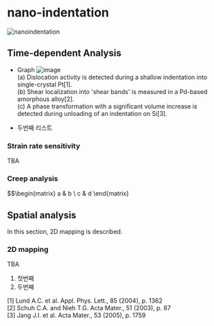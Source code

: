 # nano-indentation

![nanoindentation](https://lh6.googleusercontent.com/IqLJ2SiiVdaK6nKlUn8JCxMDKLgKzbBSFY8i9RJ0UEQdsiufEUsVYkJjJLJcXLx-lndmKx3cxKth-016L-MD2bHnf9vEBLoCeW7iNjgvOIn8OKgBXQP16IdxlwK-SSftPg=w1280)

## Time-dependent Analysis
* Graph
![image](https://user-images.githubusercontent.com/109510408/182060071-ef70b881-0c57-44b8-be4b-fa458f524dd4.png)  
(a) Dislocation activity is detected during a shallow indentation into single-crystal Pt[1].  
(b) Shear localization into 'shear bands' is measured in a Pd-based amorphous alloy[2].  
(c) A phase transformation with a significant volume increase is detected during unloading of an indentation on Si[3].  

* 두번째 리스트

### Strain rate sensitivity
TBA
### Creep analysis
$$\begin{matrix} a & b \\ c & d \end{matrix}

## Spatial analysis
In this section, 2D mapping is described.  
  
### 2D mapping
TBA

1. 첫번째
2. 두번째

[1] Lund A.C. et al. Appl. Phys. Lett., 85 (2004), p. 1362  
[2] Schuh C.A. and Nieh T.G. Acta Mater., 51 (2003), p. 87  
[3] Jang J.I. et al. Acta Mater., 53 (2005), p. 1759
